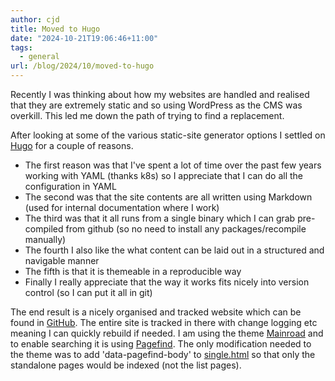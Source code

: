 ```yaml
---
author: cjd
title: Moved to Hugo
date: "2024-10-21T19:06:46+11:00"
tags:
  - general
url: /blog/2024/10/moved-to-hugo
---
```


Recently I was thinking about how my websites are handled and realised that they are extremely static and so using WordPress as the CMS was overkill.  This led me down the path of trying to find a replacement.

After looking at some of the various static-site generator options I settled on [Hugo](https://gohugo.io) for a couple of reasons.


* The first reason was that I've spent a lot of time over the past few years working with YAML (thanks k8s) so I appreciate that I can do all the configuration in YAML
* The second was that the site contents are all written using Markdown (used for internal documentation where I work)
* The third was that it all runs from a single binary which I can grab pre-compiled from github (so no need to install any packages/recompile manually)
* The fourth I also like the what content can be laid out in a structured and navigable manner
* The fifth is that it is themeable in a reproducible way
* Finally I really appreciate that the way it works fits nicely into version control (so I can put it all in git)

The end result is a nicely organised and tracked website which can be found in [GitHub](https://github.com/cjd/adebenham-web). The entire site is tracked in there with change logging etc meaning I can quickly rebuild if needed.
I am using the theme [Mainroad](https://github.com/Vimux/Mainroad) and to enable searching it is using [Pagefind](https://pagefind.io). The only modification needed to the theme was to add 'data-pagefind-body' to [single.html](https://github.com/cjd/adebenham-web/blob/main/layouts/_default/single.html) so that only the standalone pages would be indexed (not the list pages).
